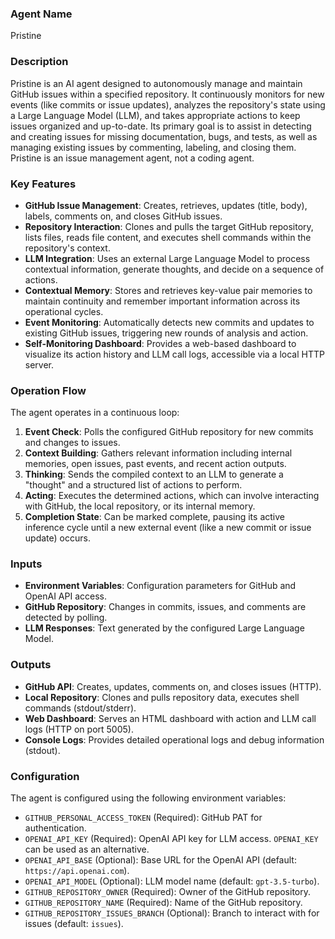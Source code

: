 ### Agent Name
Pristine

### Description
Pristine is an AI agent designed to autonomously manage and maintain GitHub issues within a specified repository. It continuously monitors for new events (like commits or issue updates), analyzes the repository's state using a Large Language Model (LLM), and takes appropriate actions to keep issues organized and up-to-date. Its primary goal is to assist in detecting and creating issues for missing documentation, bugs, and tests, as well as managing existing issues by commenting, labeling, and closing them. Pristine is an issue management agent, not a coding agent.

### Key Features
*   **GitHub Issue Management**: Creates, retrieves, updates (title, body), labels, comments on, and closes GitHub issues.
*   **Repository Interaction**: Clones and pulls the target GitHub repository, lists files, reads file content, and executes shell commands within the repository's context.
*   **LLM Integration**: Uses an external Large Language Model to process contextual information, generate thoughts, and decide on a sequence of actions.
*   **Contextual Memory**: Stores and retrieves key-value pair memories to maintain continuity and remember important information across its operational cycles.
*   **Event Monitoring**: Automatically detects new commits and updates to existing GitHub issues, triggering new rounds of analysis and action.
*   **Self-Monitoring Dashboard**: Provides a web-based dashboard to visualize its action history and LLM call logs, accessible via a local HTTP server.

### Operation Flow
The agent operates in a continuous loop:
1.  **Event Check**: Polls the configured GitHub repository for new commits and changes to issues.
2.  **Context Building**: Gathers relevant information including internal memories, open issues, past events, and recent action outputs.
3.  **Thinking**: Sends the compiled context to an LLM to generate a "thought" and a structured list of actions to perform.
4.  **Acting**: Executes the determined actions, which can involve interacting with GitHub, the local repository, or its internal memory.
5.  **Completion State**: Can be marked complete, pausing its active inference cycle until a new external event (like a new commit or issue update) occurs.

### Inputs
*   **Environment Variables**: Configuration parameters for GitHub and OpenAI API access.
*   **GitHub Repository**: Changes in commits, issues, and comments are detected by polling.
*   **LLM Responses**: Text generated by the configured Large Language Model.

### Outputs
*   **GitHub API**: Creates, updates, comments on, and closes issues (HTTP).
*   **Local Repository**: Clones and pulls repository data, executes shell commands (stdout/stderr).
*   **Web Dashboard**: Serves an HTML dashboard with action and LLM call logs (HTTP on port 5005).
*   **Console Logs**: Provides detailed operational logs and debug information (stdout).

### Configuration
The agent is configured using the following environment variables:
*   `GITHUB_PERSONAL_ACCESS_TOKEN` (Required): GitHub PAT for authentication.
*   `OPENAI_API_KEY` (Required): OpenAI API key for LLM access. `OPENAI_KEY` can be used as an alternative.
*   `OPENAI_API_BASE` (Optional): Base URL for the OpenAI API (default: `https://api.openai.com`).
*   `OPENAI_API_MODEL` (Optional): LLM model name (default: `gpt-3.5-turbo`).
*   `GITHUB_REPOSITORY_OWNER` (Required): Owner of the GitHub repository.
*   `GITHUB_REPOSITORY_NAME` (Required): Name of the GitHub repository.
*   `GITHUB_REPOSITORY_ISSUES_BRANCH` (Optional): Branch to interact with for issues (default: `issues`).